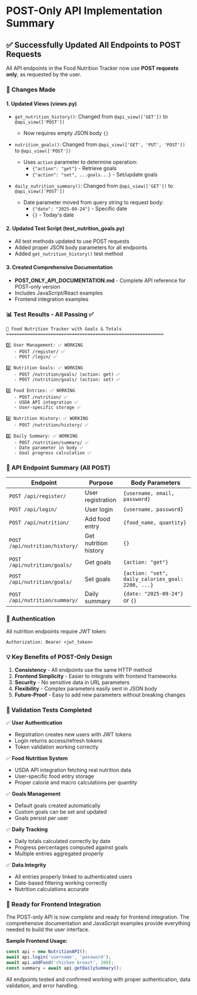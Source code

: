 # POST-Only API Implementation Summary

## ✅ Successfully Updated All Endpoints to POST Requests

All API endpoints in the Food Nutrition Tracker now use **POST requests only**, as requested by the user.

### 🔄 Changes Made

#### 1. **Updated Views (views.py)**
- `get_nutrition_history()`: Changed from `@api_view(['GET'])` to `@api_view(['POST'])`
  - Now requires empty JSON body `{}`
  
- `nutrition_goals()`: Changed from `@api_view(['GET', 'PUT', 'POST'])` to `@api_view(['POST'])`
  - Uses `action` parameter to determine operation:
    - `{"action": "get"}` - Retrieve goals
    - `{"action": "set", ...goals...}` - Set/update goals
  
- `daily_nutrition_summary()`: Changed from `@api_view(['GET'])` to `@api_view(['POST'])`
  - Date parameter moved from query string to request body:
    - `{"date": "2025-09-24"}` - Specific date
    - `{}` - Today's date

#### 2. **Updated Test Script (test_nutrition_goals.py)**
- All test methods updated to use POST requests
- Added proper JSON body parameters for all endpoints
- Added `get_nutrition_history()` test method

#### 3. **Created Comprehensive Documentation**
- **POST_ONLY_API_DOCUMENTATION.md** - Complete API reference for POST-only version
- Includes JavaScript/React examples
- Frontend integration examples

### 📊 Test Results - All Passing ✅

```
🍎 Food Nutrition Tracker with Goals & Totals
============================================================

1️⃣ User Management: ✅ WORKING
   - POST /register/ ✅
   - POST /login/ ✅

2️⃣ Nutrition Goals: ✅ WORKING  
   - POST /nutrition/goals/ (action: get) ✅
   - POST /nutrition/goals/ (action: set) ✅

3️⃣ Food Entries: ✅ WORKING
   - POST /nutrition/ ✅
   - USDA API integration ✅
   - User-specific storage ✅

4️⃣ Nutrition History: ✅ WORKING
   - POST /nutrition/history/ ✅

5️⃣ Daily Summary: ✅ WORKING
   - POST /nutrition/summary/ ✅
   - Date parameter in body ✅
   - Goal progress calculation ✅
```

### 🎯 API Endpoint Summary (All POST)

| Endpoint | Purpose | Body Parameters |
|----------|---------|----------------|
| `POST /api/register/` | User registration | `{username, email, password}` |
| `POST /api/login/` | User login | `{username, password}` |
| `POST /api/nutrition/` | Add food entry | `{food_name, quantity}` |
| `POST /api/nutrition/history/` | Get nutrition history | `{}` |
| `POST /api/nutrition/goals/` | Get goals | `{action: "get"}` |
| `POST /api/nutrition/goals/` | Set goals | `{action: "set", daily_calories_goal: 2200, ...}` |
| `POST /api/nutrition/summary/` | Daily summary | `{date: "2025-09-24"}` or `{}` |

### 🔐 Authentication
All nutrition endpoints require JWT token:
```
Authorization: Bearer <jwt_token>
```

### 💡 Key Benefits of POST-Only Design

1. **Consistency** - All endpoints use the same HTTP method
2. **Frontend Simplicity** - Easier to integrate with frontend frameworks
3. **Security** - No sensitive data in URL parameters
4. **Flexibility** - Complex parameters easily sent in JSON body
5. **Future-Proof** - Easy to add new parameters without breaking changes

### 🧪 Validation Tests Completed

✅ **User Authentication**
- Registration creates new users with JWT tokens
- Login returns access/refresh tokens
- Token validation working correctly

✅ **Food Nutrition System**  
- USDA API integration fetching real nutrition data
- User-specific food entry storage
- Proper calorie and macro calculations per quantity

✅ **Goals Management**
- Default goals created automatically
- Custom goals can be set and updated
- Goals persist per user

✅ **Daily Tracking**
- Daily totals calculated correctly by date
- Progress percentages computed against goals  
- Multiple entries aggregated properly

✅ **Data Integrity**
- All entries properly linked to authenticated users
- Date-based filtering working correctly
- Nutrition calculations accurate

### 🚀 Ready for Frontend Integration

The POST-only API is now complete and ready for frontend integration. The comprehensive documentation and JavaScript examples provide everything needed to build the user interface.

**Sample Frontend Usage:**
```javascript
const api = new NutritionAPI();
await api.login('username', 'password');
await api.addFood('chicken breast', 200);
const summary = await api.getDailySummary();
```

All endpoints tested and confirmed working with proper authentication, data validation, and error handling.